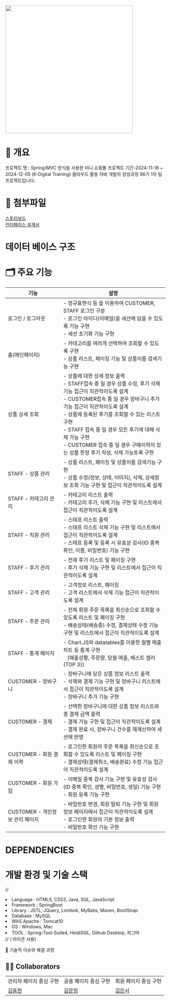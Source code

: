 <div>
<img src="https://user-images.githubusercontent.com/80824750/208554611-f8277015-12e8-48d2-b2cc-d09d67f03c02.png" width="400"/>

# 📝 개요
  프로젝트 명 : Spring/MVC 방식을 사용한 미니 쇼핑몰 
  프로젝트 기간-2024-11-18 ~ 2024-12-05
  (K-Digital Training) 클라우드 활용 자바 개발자 양성과정 86기 1차 팀 프로젝트입니다.

# :blue_book: 첨부파일
<a href="https://app.luminpdf.com/viewer/6752b712f7ff78bf8b148b3e?credentials-id=e124a136-0814-4450-9acf-5ab668712655">스토리보드</a> <br>
<a href="https://docs.google.com/spreadsheets/d/11NJC1y1dsvDWexZ4eV6W06k6LUDjZuBRMJeBKP2Cx5I/edit?gid=0#gid=0">인터페이스 설계서</a>

# 데이터 베이스 구조


# 🗂️ 주요 기능

|기능|설명|
|---|---|
|로그인 / 로그아웃| - 정규표현식 등 을 이용하여 CUSTOMER, STAFF 로그인 구분 <br> - 로그인 아이디(이메일)을 세션에 담을 수 있도록 기능 구현 <br> - 세션 초기화 기능 구현 |
|홈(메인페이지)| - 카테고리를 여러개 선택하여 조회할 수 있도록 구현 <br> - 상품 리스트, 페이징 기능  및 상품이름 검색기능 구현 |
|상품 상세 조회| - 상품에 대한 상세 정보 출력  <br> - STAFF접속 중 일 경우 상품 수정, 후기 삭제 기능 접근이 직관적이도록 설계 <br> - CUSTOMER접속 중 일 경우 장바구니 추가 기능 접근이 직관적이도록 설계 <br> - 상품에 등록된 후기를 조회할 수 있는 리스트 구현 <br> - STAFF 접속 중 일 경우 모든 후기에 대해 삭제 가능 구현 <br> - CUSTOMER 접속 중 일 경우 구매이력이 있는 상품 한정 후기 작성, 삭제 가능토록 구현|
|STAFF - 상품 관리| - 상품 리스트, 페이징 및 상품이름 검색기능 구현 <br> - 상품 수정(정보, 상태, 이미지), 삭제, 상세정보 조회 기능 구현 및 접근이 직관적이도록 설계 |
|STAFF - 카테고리 관리| - 카테고리 리스트 출력 <br> - 카테고리 추가, 삭제 기능 구현 및 리스트에서 접근이 직관적이도록 설계 |
|STAFF - 직원 관리 | - 스태프 리스트 출력 <br> - 스태프 리스트 삭제 기능 구현 및 리스트에서 접근이 직관적이도록 설계 <br> - 스태프 등록 및 등록 시 유효성 검사(ID 중복 확인, 이름, 비밀번호) 기능 구현 |
|STAFF - 후기 관리| - 전체 후기 리스트 및 페이징 구현 <br> - 후기 삭제 기능 구현 및 리스트에서 접근이 직관적이도록 설계 |
|STAFF - 고객 관리| - 고객정보 리스트, 페이징 <br> - 고객 리스트에서 삭제 기능 접근이 직관적이도록 설계 |
|STAFF - 주문 관리| - 전체 회원 주문 목록을 최신순으로 조회할 수 있도록 리스트 및 페이징 구현 <br> - 배송상태(배송중) 수정, 결제상태 수정 기능 구현 및 리스트에서 접근이 직관적이도록 설계 |
|STAFF - 통계 페이지| - Chart.JS와 datatables를 이용한 월별 매출 차트 등 통계 구현 <br> &nbsp;&nbsp; [매출상황, 주문량, 당월 매출, 베스트 셀러(TOP 3)]|
|CUSTOMER - 장바구니|- 장바구니에 담은 상품 정보 리스트 출력 <br> - 삭제와 결제 기능 구현 및 장바구니 리스트에서 접근이 직관적이도록 설계 <br> - 장바구니 추가 기능 구현|
|CUSTOMER - 결제| - 선택한 장바구니에 대한 상품 정보 리스트와 총 결제 금액 출력 <br> - 결제 기능 구현 및 접근이 직관적이도록 설계 <br> - 결제 완료 시, 장바구니 건수를 재계산하여 세션에 반영|
|CUSTOMER - 회원 결제 이력|  - 로그인한 회원의 주문 목록을 최신순으로 조회할 수 있도록 리스트 및 페이징 구현 <br> - 결제상태(결제취소, 배송완료) 수정 기능 접근이 직관적이도록 설계 |
|CUSTOMER - 회원 가입| - 이메일 중복 검사 기능 구현 및 유효성 검사(ID 중복 확인, 성별, 비밀번호, 생일) 기능 구현 <br>  - 회원 등록 기능 구현|
|CUSTOMER - 개인정보 관리 페이지|  - 비밀번호 변경, 회원 탈퇴 기능 구현 및 회원정보 페이지에서 접근이 직관적이도록 설계 <br> - 로그인한 회원의 기본 정보 출력 <br> - 비밀번호 확인 기능 구현|




# DEPENDENCIES


# 개발 환경 및 기술 스택
// 
  <li> Language : HTML5, CSS3, Java, SQL, JavaScript </li>
  <li> Framework : SpringBoot </li>
  <li> Library : JSTL, JQuery, Lombok, MyBatis, Maven, BootStrap </li>
  <li> Database : MySQL </li>
  <li> WAS Apache : Tomcat10 </li>
  <li> OS : Windows, Mac </li>
  <li> TOOL : Spring-Tool-Suite4, HeidiSQL, Github Desktop, 피그마</li> // ( 아이콘 사용)
 



🤔 기술적 이슈와 해결 과정


## 💁‍♂️ Collaborators
<table>
  <tr>
    <td> 관리자 페이지 중심 구현 </td>
    <td> 공용 페이지 중심 구현 </td>
    <td> 회원 페이지 중심 구현 </td>
  </tr>
  
  <tr>
    <td>
      <a href="https://github.com/KHyun27">김동현</a>
    </td>
    <td>
      <a href="https://github.com/KHyun27">김문정</a>
    </td>
    <td>
      <a href="https://github.com/KHyun27">김은서</a>
    </td>
  </tr>

  
  <tr>


  </tr>
  
</table>

	

